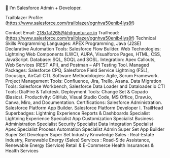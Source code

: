 👀 I’m Salesforce Admin + Developer.

Trailblazer Profile:(https://www.salesforce.com/trailblazer/ognhva50enib4iys8f)


Contact
Email: 218x1a1265@khitguntur.ac.in
Trailhead: (https://www.salesforce.com/trailblazer/ognhva50enib4iys8f)
Technical Skills
Programming Languages: APEX Programming, Java (J2SE)
Declarative Automation Tools: Salesforce Flow Builder.
Web Technologies: Lightning Web Components (LWC), AURA, Visualforce Pages, HTML, CSS, JavaScript.
Database: SQL, SOQL and SOSL.
Integration: Apex Callouts, Web Services (REST API), and Postman – API Testing Tool.
Managed Packages: Salesforce CPQ, Salesforce Field Service Lightning (FSL), Docusign, AirCall CTI.
Software Methodologies: Agile, Scrum Framework.
Project Management Tools: Confluence, Jira, Trello, Asana.
Data Migration Tools: Salesforce Workbench, Salesforce Data Loader and Dataloader.io
CTI Tools: DialFire & Talkdesk.
Deployment Tools: Change Set & Copado (Basics).
Productivity: GitHub, Visual Studio Code, MS Office, Draw.io, Canva, Miro, and Documentation.
Certifications:
Salesforce Administration.
Salesforce Platform App Builder.
Salesforce Platform Developer I.
TrailHead Superbadges:
Lightning Experience Reports & Dashboards Specialist
Lightning Experience Specialist
App Customization Specialist
Business Administration Specialist
Security Specialist
Data Integration Specialist
Apex Specialist
Process Automation Specialist
Admin Super Set
App Builder Super Set
Developer Super Set
Industry Knowledge
Sales : Real-Estate Industry, Renewable Energy (Sales)
Services : Road-Side Assistance, Renewable Energy (Service)
Retail & E-Commerce
Health Insurances & Health Services
